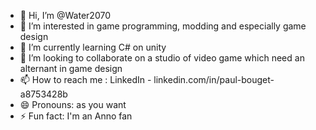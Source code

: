 - 👋 Hi, I’m @Water2070
- 👀 I’m interested in game programming, modding and especially game design
- 🌱 I’m currently learning C# on unity
- 💞️ I’m looking to collaborate on a studio of video game which need an alternant in game design
- 📫 How to reach me : LinkedIn - linkedin.com/in/paul-bouget-a8753428b
- 😄 Pronouns: as you want 
- ⚡ Fun fact: I'm an Anno fan

